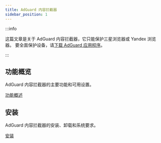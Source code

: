```yaml
---
title: AdGuard 内容拦截器
sidebar_position: 1
---
```


:::info

这篇文章是关于 AdGuard 内容拦截器，它只能保护三星浏览器或 Yandex 浏览器。 要全面保护设备，请[下载 AdGuard 应用程序](https://agrd.io/download-kb-adblock)。

:::

## 功能概览

AdGuard 内容拦截器的主要功能和可用设置。

[功能概述](/adguard-content-blocker/overview.md)

## 安装

AdGuard 内容拦截器的安装、卸载和系统要求。

[安装](/adguard-content-blocker/installation.md)
